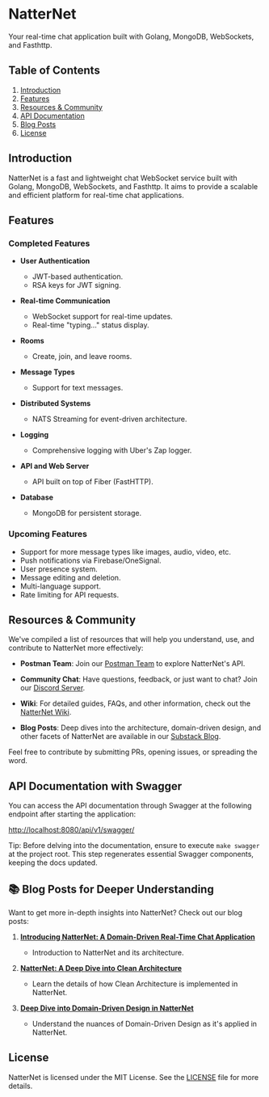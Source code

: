 # NatterNet

Your real-time chat application built with Golang, MongoDB, WebSockets, and Fasthttp.

## Table of Contents

1. [Introduction](#introduction)
2. [Features](#features)
3. [Resources & Community](#resources--community)
4. [API Documentation](#api-documentation-with-swagger)
5. [Blog Posts](#📚-blog-posts-for-deeper-understanding)
6. [License](#license)

## Introduction

NatterNet is a fast and lightweight chat WebSocket service built with Golang, MongoDB, WebSockets, and Fasthttp. It aims to provide a scalable and efficient platform for real-time chat applications.

## Features

### Completed Features

- **User Authentication**
  - JWT-based authentication.
  - RSA keys for JWT signing.

- **Real-time Communication**
  - WebSocket support for real-time updates.
  - Real-time "typing..." status display.

- **Rooms**
  - Create, join, and leave rooms.

- **Message Types**
  - Support for text messages.

- **Distributed Systems**
  - NATS Streaming for event-driven architecture.
  
- **Logging**
  - Comprehensive logging with Uber's Zap logger.

- **API and Web Server**
  - API built on top of Fiber (FastHTTP).

- **Database**
  - MongoDB for persistent storage.

### Upcoming Features

- Support for more message types like images, audio, video, etc.
- Push notifications via Firebase/OneSignal.
- User presence system.
- Message editing and deletion.
- Multi-language support.
- Rate limiting for API requests.

## Resources & Community

We've compiled a list of resources that will help you understand, use, and contribute to NatterNet more effectively:

- **Postman Team**: Join our [Postman Team](https://app.getpostman.com/join-team?invite_code=cc442cb6e4c1bcd8c4bebe1246451a6e&target_code=ddee05fca163c199c6e7df2f31a3672b) to explore NatterNet's API.
  
- **Community Chat**: Have questions, feedback, or just want to chat? Join our [Discord Server](https://discord.gg/ewxXez4z).
  
- **Wiki**: For detailed guides, FAQs, and other information, check out the [NatterNet Wiki](https://github.com/iammuho/NatterNet/wiki).
  
- **Blog Posts**: Deep dives into the architecture, domain-driven design, and other facets of NatterNet are available in our [Substack Blog](https://muhammetarslan.substack.com/t/natternet).

Feel free to contribute by submitting PRs, opening issues, or spreading the word.

## API Documentation with Swagger

You can access the API documentation through Swagger at the following endpoint after starting the application:

[http://localhost:8080/api/v1/swagger/](http://localhost:8080/api/v1/swagger/)

Tip: Before delving into the documentation, ensure to execute `make swagger` at the project root. This step regenerates essential Swagger components, keeping the docs updated.

## 📚 Blog Posts for Deeper Understanding

Want to get more in-depth insights into NatterNet? Check out our blog posts:

1. **[Introducing NatterNet: A Domain-Driven Real-Time Chat Application](https://muhammetarslan.substack.com/p/introducing-natternet-a-domain-driven)**
    - Introduction to NatterNet and its architecture.

2. **[NatterNet: A Deep Dive into Clean Architecture](https://muhammetarslan.substack.com/p/natternet-a-deep-dive-into-clean)**
    - Learn the details of how Clean Architecture is implemented in NatterNet.

3. **[Deep Dive into Domain-Driven Design in NatterNet](https://muhammetarslan.substack.com/p/deep-dive-into-domain-driven-design)**
    - Understand the nuances of Domain-Driven Design as it's applied in NatterNet.

## License

NatterNet is licensed under the MIT License. See the [LICENSE](LICENSE.md) file for more details.
